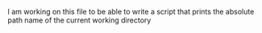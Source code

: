 I am working on this file to be able to write a script that prints the absolute path name of the current working directory

